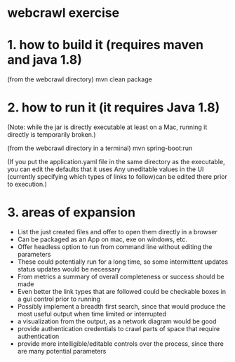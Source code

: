 # webcrawl exercise

# 1. how to build it (requires maven and java 1.8)

(from the webcrawl directory)
mvn clean package

# 2. how to run it (it requires Java 1.8)

(Note: while the jar is directly executable at least on a Mac, running it directly is temporarily broken.)

(from the webcrawl directory in a terminal)
mvn spring-boot:run
 

(If you put the application.yaml file in the same directory as the executable, you can edit the defaults that it uses
 Any uneditable values in the UI (currently specifying which types of links to follow)can be edited there prior to execution.)

# 3. areas of expansion
* List the just created files and offer to open them directly in a browser
* Can be packaged as an App on mac, exe on windows, etc.
* Offer headless option to run from command line without editing the parameters
* These could potentially run for a long time, so some intermittent updates status updates would be necessary
* From metrics a summary of overall completeness or success should be made
* Even better the link types that are followed could be checkable boxes in a gui control prior to running
* Possibly implement a breadth first search, since that would produce the most useful output when time limited or interrupted
* a visualization from the output, as a network diagram would be good
* provide authentication credentials to crawl parts of space that require authentication
* provide more intelligible/editable controls over the process, since there are many potential parameters
